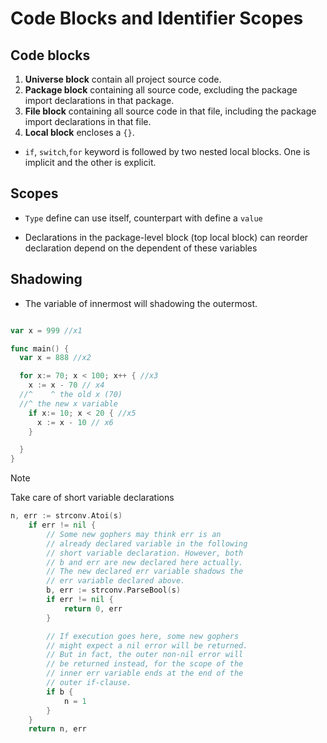 # Code Blocks and Identifier Scopes

## Code blocks

1. **Universe block** contain all project source code.
2. **Package block** containing all source code, excluding the package import declarations in that package.
3. **File block** containing all source code in that file, including the package import declarations in that file.
4. **Local block** encloses a `{}`.

- `if`, `switch`,`for` keyword is followed by two nested local blocks. One is implicit and the other is explicit.

## Scopes

- `Type` define can use itself, counterpart with define a `value`

- Declarations in the package-level block (top local block) can reorder declaration depend on the dependent of these variables

## Shadowing

- The variable of innermost will shadowing the outermost.

```go

var x = 999 //x1

func main() {
  var x = 888 //x2

  for x:= 70; x < 100; x++ { //x3
    x := x - 70 // x4
  //^    ^ the old x (70)
  //^ the new x variable
    if x:= 10; x < 20 { //x5
      x := x - 10 // x6
    }

  }
}

```

> [!NOTE]
> Take care of short variable declarations

```go
n, err := strconv.Atoi(s)
	if err != nil {
		// Some new gophers may think err is an
		// already declared variable in the following
		// short variable declaration. However, both
		// b and err are new declared here actually.
		// The new declared err variable shadows the
		// err variable declared above.
		b, err := strconv.ParseBool(s)
		if err != nil {
			return 0, err
		}

		// If execution goes here, some new gophers
		// might expect a nil error will be returned.
		// But in fact, the outer non-nil error will
		// be returned instead, for the scope of the
		// inner err variable ends at the end of the
		// outer if-clause.
		if b {
			n = 1
		}
	}
	return n, err

```
